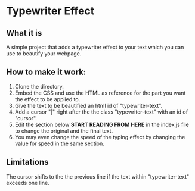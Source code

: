 # Typewriter Effect 

## What it is
A simple project that adds a typewriter effect to your text which you can use to beautify your webpage.

## How to make it work: 
1. Clone the directory.
2. Embed the CSS and use the HTML as reference for the part you want the effect to be applied to.
2. Give the text to be beautified an html id of "typewriter-text".
3. Add a cursor "|" right after the the class "typewriter-text" with an id of "cursor".
4. Edit the section below **START READING FROM HERE** in the index.js file to change the original and the final text.
5. You may even change the speed of the typing effect by changing the value for speed in the same section.

## Limitations
The cursor shifts to the the previous line if the text within "typewriter-text" exceeds one line.


